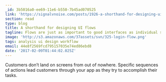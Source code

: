```yaml
---
_id: 3b5016a0-ee69-11e6-b550-7b45ad070525
link: 'https://signalvnoise.com/posts/1926-a-shorthand-for-designing-ui-flows'
section: read
type: blog
title: A shorthand for designing UI flows
tagline: Flows are just as important to good interfaces as individual screens are
image: 'http://s3.amazonaws.com/37assets/svn/325-login-flow.png'
tags: analysis ui design workflow
email: 44e8f2569fcd795157035e74ed86ebd8
date: '2017-02-09T01:44:02.025Z'
---
```

Customers don’t land on screens from out of nowhere. Specific sequences of actions lead customers through your app as they try to accomplish their tasks.
